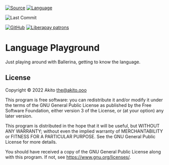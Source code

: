 [![Source](https://img.shields.io/badge/project-source-2a2f33?style=plastic)](https://github.com/theAkito/playground-ballerina)
[![Language](https://img.shields.io/badge/language-Ballerina-pink.svg?style=plastic)](https://ballerina.io/)

![Last Commit](https://img.shields.io/github/last-commit/theAkito/playground-ballerina?style=plastic)

[![GitHub](https://img.shields.io/badge/license-GPL--3.0-informational?style=plastic)](https://www.gnu.org/licenses/gpl-3.0.txt)
[![Liberapay patrons](https://img.shields.io/liberapay/patrons/Akito?style=plastic)](https://liberapay.com/Akito/)

# Language Playground
Just playing around with Ballerina, getting to know the language.

## License
Copyright © 2022  Akito <the@akito.ooo>

This program is free software: you can redistribute it and/or modify
it under the terms of the GNU General Public License as published by
the Free Software Foundation, either version 3 of the License, or
(at your option) any later version.

This program is distributed in the hope that it will be useful,
but WITHOUT ANY WARRANTY; without even the implied warranty of
MERCHANTABILITY or FITNESS FOR A PARTICULAR PURPOSE.  See the
GNU General Public License for more details.

You should have received a copy of the GNU General Public License
along with this program.  If not, see <https://www.gnu.org/licenses/>.